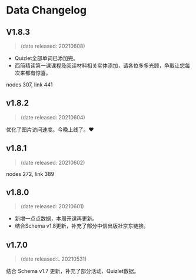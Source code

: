 
# Data Changelog

## V1.8.3

> (date released: 20210608)

- Quizlet全部单词已添加完。
- 西简精读第一课课程及阅读材料相关实体添加，请各位多多光顾，争取让您每次来都有惊喜。

nodes 307, link 441

## v1.8.2

> (date released: 20210604)

优化了图片访问速度。今晚上线了。❤️

## v1.8.1 

> (date released: 20210602)

nodes 272, link 389

## v1.8.0

> (date released: 20210601)

- 新增一点点数据，本周开课再更新。
- 结合Schema v1.8更新，补充了部分中信出版社京东链接。

## v1.7.0

> (date released:L 20210531)

结合 Schema v1.7 更新，补充了部分活动、Quizlet数据。
